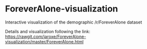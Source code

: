 # ForeverAlone-visualization
Interactive visualization of the demographic /r/ForeverAlone dataset

Details and visualization following the link:
https://rawgit.com/jaroxe/ForeverAlone-visualization/master/ForeverAlone.html

